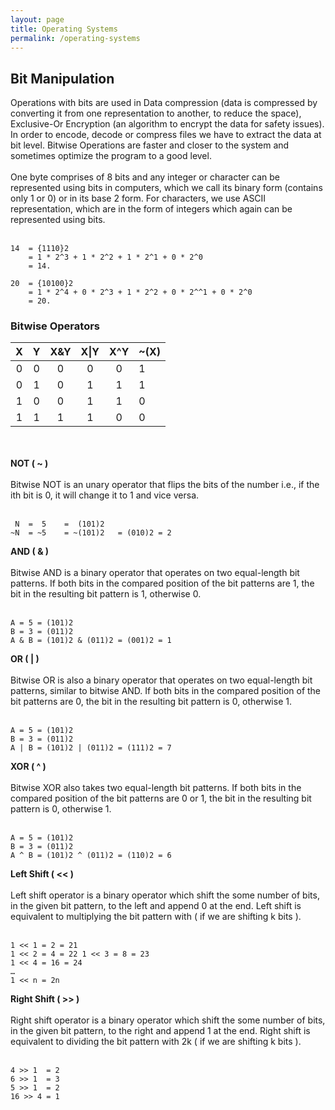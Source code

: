 ```yaml
---
layout: page
title: Operating Systems
permalink: /operating-systems
---
```


## Bit Manipulation<a name="bit-manipulation"></a>

Operations with bits are used in Data compression (data is compressed by converting it from one representation to another, to reduce the space), Exclusive-Or Encryption (an algorithm to encrypt the data for safety issues). In order to encode, decode or compress files we have to extract the data at bit level. Bitwise Operations are faster and closer to the system and sometimes optimize the program to a good level.
<br/><br/>
One byte comprises of 8 bits and any integer or character can be represented using bits in computers, which we call its binary form (contains only 1 or 0) or in its base 2 form. For characters, we use ASCII representation, which are in the form of integers which again can be represented using bits.
<br/><br/>

```
14  = {1110}2
    = 1 * 2^3 + 1 * 2^2 + 1 * 2^1 + 0 * 2^0
    = 14.

20  = {10100}2
    = 1 * 2^4 + 0 * 2^3 + 1 * 2^2 + 0 * 2^^1 + 0 * 2^0
    = 20.
```

### Bitwise Operators

|  X  |  Y  | X&Y | X&#124;Y | X^Y | ~(X) |
| :-: | :-: | :-: | :------: | :-: | ---- |
|  0  |  0  |  0  |    0     |  0  | 1    |
|  0  |  1  |  0  |    1     |  1  | 1    |
|  1  |  0  |  0  |    1     |  1  | 0    |
|  1  |  1  |  1  |    1     |  0  | 0    |

<br/><br/>**NOT ( ~ )**<br/><br/>
Bitwise NOT is an unary operator that flips the bits of the number i.e., if the ith bit is 0, it will change it to 1 and vice versa.
<br/><br/>

```
 N  =  5    =  (101)2
~N  = ~5    = ~(101)2   = (010)2 = 2
```

**AND ( & )**<br/><br/>
Bitwise AND is a binary operator that operates on two equal-length bit patterns. If both bits in the compared position of the bit patterns are 1, the bit in the resulting bit pattern is 1, otherwise 0.
<br/><br/>

```
A = 5 = (101)2
B = 3 = (011)2
A & B = (101)2 & (011)2 = (001)2 = 1
```

**OR ( | )**<br/><br/>
Bitwise OR is also a binary operator that operates on two equal-length bit patterns, similar to bitwise AND. If both bits in the compared position of the bit patterns are 0, the bit in the resulting bit pattern is 0, otherwise 1.
<br/><br/>

```
A = 5 = (101)2
B = 3 = (011)2
A | B = (101)2 | (011)2 = (111)2 = 7
```

**XOR ( ^ )**<br/><br/>
Bitwise XOR also takes two equal-length bit patterns. If both bits in the compared position of the bit patterns are 0 or 1, the bit in the resulting bit pattern is 0, otherwise 1.
<br/><br/>

```
A = 5 = (101)2
B = 3 = (011)2
A ^ B = (101)2 ^ (011)2 = (110)2 = 6
```

**Left Shift ( << )**<br/><br/>
Left shift operator is a binary operator which shift the some number of bits, in the given bit pattern, to the left and append 0 at the end. Left shift is equivalent to multiplying the bit pattern with ( if we are shifting k bits ).
<br/><br/>

```
1 << 1 = 2 = 21
1 << 2 = 4 = 22 1 << 3 = 8 = 23
1 << 4 = 16 = 24
…
1 << n = 2n
```

**Right Shift ( >> )**<br/><br/>
Right shift operator is a binary operator which shift the some number of bits, in the given bit pattern, to the right and append 1 at the end. Right shift is equivalent to dividing the bit pattern with 2k ( if we are shifting k bits ).
<br/><br/>

```
4 >> 1  = 2
6 >> 1  = 3
5 >> 1  = 2
16 >> 4 = 1
```
